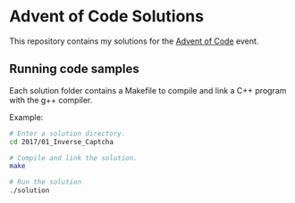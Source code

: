 # Advent of Code Solutions

This repository contains my solutions for the [Advent of Code](http://adventofcode.com) event.

## Running code samples

Each solution folder contains a Makefile to compile and link a C++ program with the g++ compiler.

Example: 

```bash
# Enter a solution directory.
cd 2017/01_Inverse_Captcha

# Compile and link the solution.
make

# Run the solution
./solution
```
